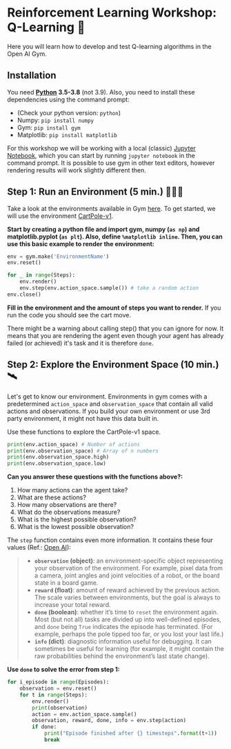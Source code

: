 # Reinforcement Learning Workshop: Q-Learning 🦾

Here you will learn how to develop and test Q-learning algorithms in the Open AI Gym.

## Installation
You need **[Python](https://www.python.org/downloads/windows/) 3.5-3.8** (not 3.9). Also, you need to install these dependencies using the command prompt:
* (Check your python version: `python`)
* Numpy: `pip install numpy`
* Gym: `pip install gym`
* Matplotlib: `pip install matplotlib`

For this workshop we will be working with a local (classic) [Jupyter Notebook](https://jupyter.org/), which you can start by running `jupyter notebook` in the command prompt. It is possible to use gym in other text editors, however rendering results will work slightly different then.


## Step 1: Run an Environment (5 min.) 🏃🏽‍♀️
Take a look at the environments available in Gym [here](https://gym.openai.com/envs/#classic_control).
To get started, we will use the environment [CartPole-v1](https://gym.openai.com/envs/CartPole-v1/).

**Start by creating a python file and import gym, numpy (`as np`) and matplotlib.pyplot (`as plt`). Also, define `%matplotlib inline`. Then, you can use this basic example to render the environment:**
```python
env = gym.make('EnvironmentName')
env.reset()

for _ in range(Steps):
    env.render()
    env.step(env.action_space.sample()) # take a random action
env.close()
```
**Fill in the environment and the amount of steps you want to render.**
If you run the code you should see the cart move.

There might be a warning about calling step() that you can ignore for now. It means that you are rendering the agent even though your agent has already failed (or achieved) it's task and it is therefore `done`.

## Step 2: Explore the Environment Space (10 min.) 🛰️
Let's get to know our environment. Environments in gym comes with a predetermined `action_space` and `observation_space` that contain all valid actions and observations. If you build your own environment or use 3rd party environment, it might not have this data built in.

Use these functions to explore the CartPole-v1 space.
```python
print(env.action_space) # Number of actions
print(env.observation_space) # Array of n numbers
print(env.observation_space.high)
print(env.observation_space.low)
```
**Can you answer these questions with the functions above?:**

1. How many actions can the agent take?
1. What are these actions?
1. How many observations are there?
1. What do the observations measure?
1. What is the highest possible observation?
1. What is the lowest possible observation?

The `step` function contains even more information. It contains these four values (Ref.: [Open AI](https://gym.openai.com/docs/)):

> * **`observation` (object)**: an environment-specific object representing your observation of the environment. For example, pixel data from a camera, joint angles and joint velocities of a robot, or the board state in a board game.
> * **`reward` (float)**: amount of reward achieved by the previous action. The scale varies between environments, but the goal is always to increase your total reward.
> * **`done` (boolean)**: whether it’s time to `reset` the environment again. Most (but not all) tasks are divided up into well-defined episodes, and `done` being `True` indicates the episode has terminated. (For example, perhaps the pole tipped too far, or you lost your last life.)
> * **`info` (dict)**: diagnostic information useful for debugging. It can sometimes be useful for learning (for example, it might contain the raw probabilities behind the environment’s last state change).

**Use `done` to solve the error from step 1:**
```python
for i_episode in range(Episodes):
    observation = env.reset()
    for t in range(Steps):
        env.render()
        print(observation)
        action = env.action_space.sample()
        observation, reward, done, info = env.step(action)
        if done:
            print("Episode finished after {} timesteps".format(t+1))
            break
```

